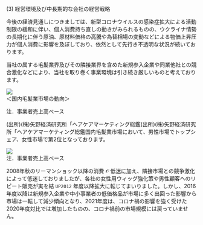 (3) 経営環境及び中長期的な会社の経営戦略

今後の経済見通しにつきましては、新型コロナウイルスの感染症拡大による活動制限の緩和に伴い、個人消費持ち直しの動きがみられるものの、ウクライナ情勢の長期化に伴う原油、原材料価格の高騰や為替相場の変動などによる物価上昇圧力が個人消費に影響を及ぼしており、依然として先行き不透明な状況が続いております。

当社の属する毛髪業界及びその隣接業界を含めた新規参入企業や同業他社との競合激化などにより、当社を取り巻く事業環境は引き続き厳しいものと考えております。

![](images/80b7e3992ce51b53698c80085107fabf71d42ce7f1f8ea493ec868756d5f30ec.jpg)  
＜国内毛髪業市場の動向＞

注．事業者売上高ベース

(出所)(株)矢野経済研究所「ヘアケアマーケティング総鑑(出所)(株)矢野経済研究所「ヘアケアマーケティング総鑑国内毛髪業市場において、男性市場でトップシェア、女性市場で第2位となっております。

![](images/dc327e9af65ed873be9e72ca22ad4670481653d853a03adcf7ea07cfaa910f95.jpg)  
注．事業者売上高ベース

2008年秋のリーマンショック以降の消費 $\mathcal { O }$ 低迷に加え、隣接市場との競争激化によって低迷しておりましたが、各社の女性用ウィッグ強化策や男性顧客へのリピート販売が実を結 $\mathtt { U P 2 0 1 2 }$ 年度以降拡大に転じてまいりました。しかし、2016年度以降は新規参入企業や中小事業者の低価格品が市場に多く出回った影響から市場は一転して減少傾向となり、2021年度は、コロナ禍の影響を強く受けた2020年度対比では増加したものの、コロナ禍前の市場規模には戻っていません。